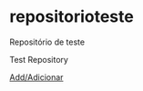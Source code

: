 # repositorioteste
Repositório de teste

Test Repository

[Add/Adicionar](https://subscribe.adblockplus.org/?location=https://raw.githubusercontent.com/easylistbrasil/repositorioteste/master/mobile.txt&title=Mobile%20filters%20Test)
